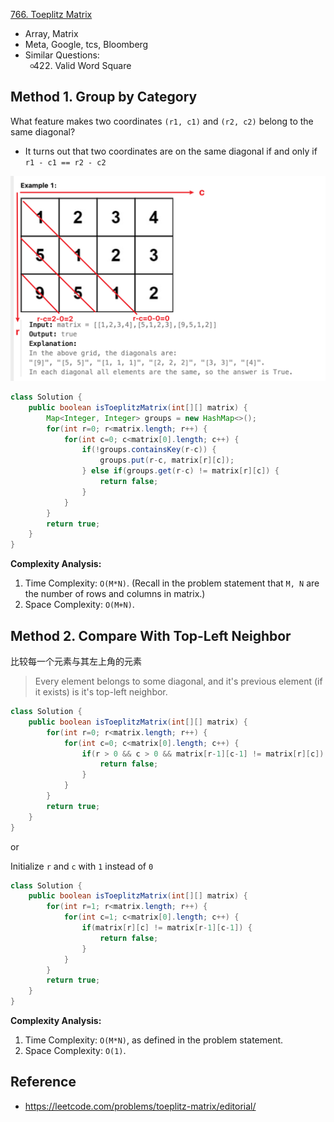 [766. Toeplitz Matrix](https://leetcode.com/problems/toeplitz-matrix/description/)

* Array, Matrix
* Meta, Google, tcs, Bloomberg
* Similar Questions:
  * 422. Valid Word Square



## Method 1. Group by Category
What feature makes two coordinates `(r1, c1)` and `(r2, c2)` belong to the same diagonal?
* It turns out that two coordinates are on the same diagonal if and only if `r1 - c1 == r2 - c2`

![](images/0766_Example1.png)

```Java
class Solution {
    public boolean isToeplitzMatrix(int[][] matrix) {
        Map<Integer, Integer> groups = new HashMap<>();
        for(int r=0; r<matrix.length; r++) {
            for(int c=0; c<matrix[0].length; c++) {
                if(!groups.containsKey(r-c)) {
                    groups.put(r-c, matrix[r][c]);
                } else if(groups.get(r-c) != matrix[r][c]) {
                    return false;
                }
            }
        }
        return true;
    }
}
```
**Complexity Analysis:**
1. Time Complexity: `O(M*N)`. (Recall in the problem statement that `M, N` are the number of rows and columns in matrix.)
2. Space Complexity: `O(M+N)`.


## Method 2. Compare With Top-Left Neighbor
比较每一个元素与其左上角的元素
> Every element belongs to some diagonal, and it's previous element (if it exists) is it's top-left neighbor.

```Java
class Solution {
    public boolean isToeplitzMatrix(int[][] matrix) {
        for(int r=0; r<matrix.length; r++) {
            for(int c=0; c<matrix[0].length; c++) {
                if(r > 0 && c > 0 && matrix[r-1][c-1] != matrix[r][c]) {
                    return false;
                }
            }
        }
        return true;
    }
}
```
or

Initialize `r` and `c` with `1` instead of `0`
```java
class Solution {
    public boolean isToeplitzMatrix(int[][] matrix) {
        for(int r=1; r<matrix.length; r++) {
            for(int c=1; c<matrix[0].length; c++) {
                if(matrix[r][c] != matrix[r-1][c-1]) {
                    return false;
                }
            }
        }
        return true;
    }
}
```
**Complexity Analysis:**
1. Time Complexity: `O(M*N)`, as defined in the problem statement.
2. Space Complexity: `O(1)`.


## Reference
* https://leetcode.com/problems/toeplitz-matrix/editorial/
